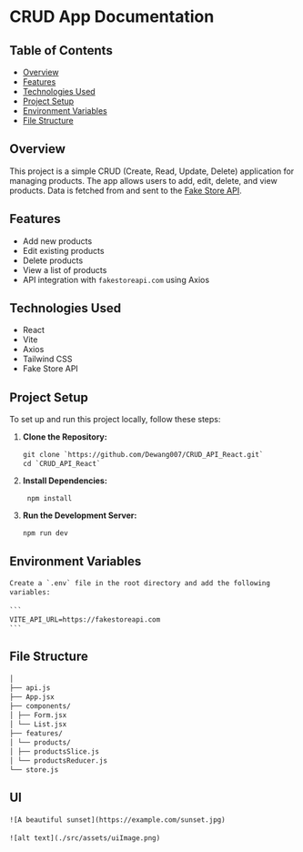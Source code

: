 # CRUD App Documentation

## Table of Contents

- [Overview](#overview)
- [Features](#features)
- [Technologies Used](#technologies-used)
- [Project Setup](#project-setup)
- [Environment Variables](#environment-variables)
- [File Structure](#file-structure)

## Overview

This project is a simple CRUD (Create, Read, Update, Delete) application for managing products. The app allows users to add, edit, delete, and view products. Data is fetched from and sent to the [Fake Store API](https://fakestoreapi.com/).

## Features

- Add new products
- Edit existing products
- Delete products
- View a list of products
- API integration with `fakestoreapi.com` using Axios

## Technologies Used

- React
- Vite
- Axios
- Tailwind CSS
- Fake Store API

## Project Setup

To set up and run this project locally, follow these steps:

1.  **Clone the Repository:**

    ```
    git clone `https://github.com/Dewang007/CRUD_API_React.git`
    cd `CRUD_API_React`
    ```

2.  **Install Dependencies:**

    ```
     npm install
    ```

3.  **Run the Development Server:**

    ```
    npm run dev
    ```

## Environment Variables

    Create a `.env` file in the root directory and add the following variables:

    ```
    VITE_API_URL=https://fakestoreapi.com
    ```

## File Structure

```src/
│
├── api.js
├── App.jsx
├── components/
│ ├── Form.jsx
│ └── List.jsx
├── features/
│ └── products/
│ ├── productsSlice.js
│ └── productsReducer.js
└── store.js
```

## UI

    ![A beautiful sunset](https://example.com/sunset.jpg)

    ![alt text](./src/assets/uiImage.png)